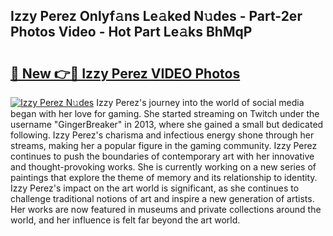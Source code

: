 ## Izzy Perez Onlyf𝚊ns Le𝚊ked N𝚞des - Part-2er Photos Video - Hot Part Le𝚊ks BhMqP

# <h2><a href="http://ab74238.deff.icu/?id=Izzy+Perez">🔗 New 👉🔴 Izzy Perez VIDEO Photos</a></h2>

[![Izzy Perez N𝚞des](https://i.imgur.com/rIISA9y.gif)](http://ab74238.deff.icu/?id=Izzy+Perez)
Izzy Perez's journey into the world of social media began with her love for gaming. She started streaming on Twitch under the username "GingerBreaker" in 2013, where she gained a small but dedicated following. Izzy Perez's charisma and infectious energy shone through her streams, making her a popular figure in the gaming community. Izzy Perez continues to push the boundaries of contemporary art with her innovative and thought-provoking works. She is currently working on a new series of paintings that explore the theme of memory and its relationship to identity. Izzy Perez's impact on the art world is significant, as she continues to challenge traditional notions of art and inspire a new generation of artists. Her works are now featured in museums and private collections around the world, and her influence is felt far beyond the art world.
